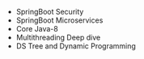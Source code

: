 - SpringBoot Security 
- SpringBoot Microservices
- Core Java-8
- Multithreading Deep dive
- DS Tree and Dynamic Programming
